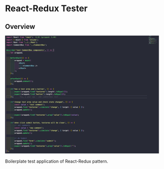 # React-Redux Tester

## Overview
![](overview.png)

Boilerplate test application of React-Redux pattern.
